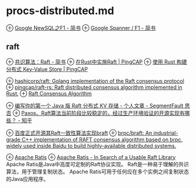 # procs-distributed.md
⊕ [Google NewSQL之F1 - 简书](https://www.jianshu.com/p/de1ae17be357)
⊕ [Google Spanner / F1 - 简书](https://www.jianshu.com/p/22a4dda19e86?from=timeline)

## raft
⊕ [共识算法：Raft - 简书](https://www.jianshu.com/p/8e4bbe7e276c)
⊕ [在Rust中实施Raft | PingCAP](https://pingcap.com/blog/implement-raft-in-rust/)
⊕ [使用 Rust 构建分布式 Key-Value Store | PingCAP](https://pingcap.com/blog-cn/rust-key-value-store/)

⊕ [hashicorp/raft: Golang implementation of the Raft consensus protocol](https://github.com/hashicorp/raft)
⊕ [pingcap/raft-rs: Raft distributed consensus algorithm implemented in Rust.](https://github.com/pingcap/raft-rs)
⊕ [Raft Consensus Algorithm](https://raft.github.io/)

⊕ [编写你的第一个 Java 版 Raft 分布式 KV 存储 - 个人文章 - SegmentFault 思否](https://segmentfault.com/a/1190000017868053#articleHeader2)
⊕ [Paxos、Raft算法当前阶段比较稳定的，经过生产环境验证的开源实现有哪些？ - 知乎](https://www.zhihu.com/question/53344734)

⊕ [百度正式开源其Raft一致性算法实现braft](https://www.infoq.cn/article/2018/03/Baidu-open-source-Raft-algorithm)
    ⊕ [brpc/braft: An industrial-grade C++ implementation of RAFT consensus algorithm based on brpc, widely used inside Baidu to build highly-available distributed systems.](https://github.com/brpc/braft)

⊕ [Apache Ratis](https://ratis.incubator.apache.org/#gettingstarted)
    ⊕ [Apache Ratis - In Search of a Usable Raft Library](https://www.slideshare.net/TszWoNicholasSze/apache-ratis-in-search-of-a-usable-raft-library)
    Apache Ratis是Java中高度可定制的Raft协议实现。
    Raft是一种易于理解的共识算法，用于管理复制状态。
    Apache Ratis可用于任何应在多个实例之间复制状态的Java应用程序。


    